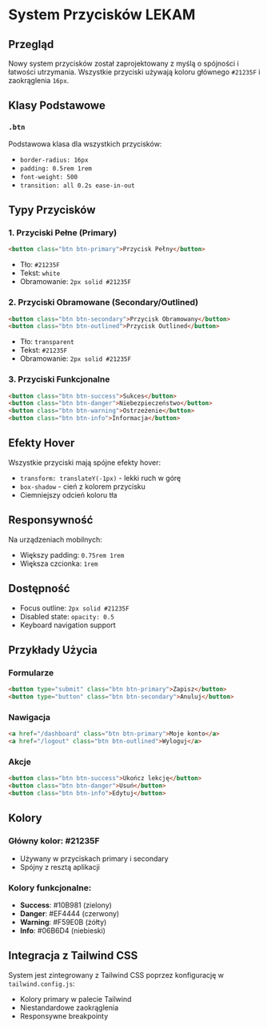 # System Przycisków LEKAM

## Przegląd

Nowy system przycisków został zaprojektowany z myślą o spójności i łatwości utrzymania. Wszystkie przyciski używają koloru głównego `#21235F` i zaokrąglenia `16px`.

## Klasy Podstawowe

### `.btn`
Podstawowa klasa dla wszystkich przycisków:
- `border-radius: 16px`
- `padding: 0.5rem 1rem`
- `font-weight: 500`
- `transition: all 0.2s ease-in-out`

## Typy Przycisków

### 1. Przyciski Pełne (Primary)
```html
<button class="btn btn-primary">Przycisk Pełny</button>
```
- Tło: `#21235F`
- Tekst: `white`
- Obramowanie: `2px solid #21235F`

### 2. Przyciski Obramowane (Secondary/Outlined)
```html
<button class="btn btn-secondary">Przycisk Obramowany</button>
<button class="btn btn-outlined">Przycisk Outlined</button>
```
- Tło: `transparent`
- Tekst: `#21235F`
- Obramowanie: `2px solid #21235F`

### 3. Przyciski Funkcjonalne
```html
<button class="btn btn-success">Sukces</button>
<button class="btn btn-danger">Niebezpieczeństwo</button>
<button class="btn btn-warning">Ostrzeżenie</button>
<button class="btn btn-info">Informacja</button>
```

## Efekty Hover

Wszystkie przyciski mają spójne efekty hover:
- `transform: translateY(-1px)` - lekki ruch w górę
- `box-shadow` - cień z kolorem przycisku
- Ciemniejszy odcień koloru tła

## Responsywność

Na urządzeniach mobilnych:
- Większy padding: `0.75rem 1rem`
- Większa czcionka: `1rem`

## Dostępność

- Focus outline: `2px solid #21235F`
- Disabled state: `opacity: 0.5`
- Keyboard navigation support

## Przykłady Użycia

### Formularze
```html
<button type="submit" class="btn btn-primary">Zapisz</button>
<button type="button" class="btn btn-secondary">Anuluj</button>
```

### Nawigacja
```html
<a href="/dashboard" class="btn btn-primary">Moje konto</a>
<a href="/logout" class="btn btn-outlined">Wyloguj</a>
```

### Akcje
```html
<button class="btn btn-success">Ukończ lekcję</button>
<button class="btn btn-danger">Usuń</button>
<button class="btn btn-info">Edytuj</button>
```

## Kolory

### Główny kolor: #21235F
- Używany w przyciskach primary i secondary
- Spójny z resztą aplikacji

### Kolory funkcjonalne:
- **Success**: #10B981 (zielony)
- **Danger**: #EF4444 (czerwony)
- **Warning**: #F59E0B (żółty)
- **Info**: #06B6D4 (niebieski)

## Integracja z Tailwind CSS

System jest zintegrowany z Tailwind CSS poprzez konfigurację w `tailwind.config.js`:
- Kolory primary w palecie Tailwind
- Niestandardowe zaokrąglenia
- Responsywne breakpointy 